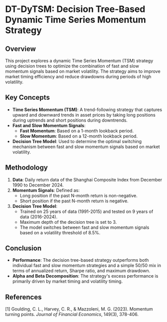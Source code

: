 # DT-DyTSM: Decision Tree-Based Dynamic Time Series Momentum Strategy

## Overview
This project explores a dynamic Time Series Momentum (TSM) strategy using decision trees to optimize the combination of fast and slow momentum signals based on market volatility. The strategy aims to improve market timing efficiency and reduce drawdowns during periods of high volatility.

## Key Concepts
- **Time Series Momentum (TSM)**: A trend-following strategy that captures upward and downward trends in asset prices by taking long positions during uptrends and short positions during downtrends.
- **Fast and Slow Momentum Signals**: 
  - **Fast Momentum**: Based on a 1-month lookback period.
  - **Slow Momentum**: Based on a 12-month lookback period.
- **Decision Tree Model**: Used to determine the optimal switching mechanism between fast and slow momentum signals based on market volatility.

## Methodology
1. **Data**: Daily return data of the Shanghai Composite Index from December 1990 to December 2024.
2. **Momentum Signals**: Defined as:
   - Long position if the past N-month return is non-negative.
   - Short position if the past N-month return is negative.
3. **Decision Tree Model**: 
   - Trained on 25 years of data (1991-2015) and tested on 9 years of data (2016-2024).
   - Maximum depth of the decision tree is set to 3.
   - The model switches between fast and slow momentum signals based on a volatility threshold of 8.5%.

## Conclusion
- **Performance**: The decision tree-based strategy outperforms both individual fast and slow momentum strategies and a simple 50/50 mix in terms of annualized return, Sharpe ratio, and maximum drawdown.
- **Alpha and Beta Decomposition**: The strategy's excess performance is primarily driven by market timing and volatility timing.

## References
[1] Goulding, C. L., Harvey, C. R., & Mazzoleni, M. G. (2023). Momentum turning points. *Journal of Financial Economics*, 149(3), 378-406.
